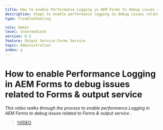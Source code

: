 ```yaml
---
title: How to enable Performance Logging in AEM Forms to debug issues related to Forms and output service
description: Steps to enable performance logging to debug issues related to Forms or output service
type: Troubleshooting

role: Admin 
level: Intermediate
version: 6.5
feature: Output Service,Forms Service
topic: Administration
index: y
---
```


# How to enable Performance Logging in AEM Forms to debug issues related to Forms & output service 

*This video walks through the process to enable performance Logging in AEM Forms to debug issues related to Forms & output service .*

>[!VIDEO](https://video.tv.adobe.com/v/335499?quality=9&learn=on)
